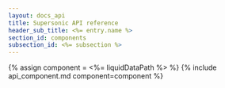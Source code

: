 ```yaml
---
layout: docs_api
title: Supersonic API reference
header_sub_title: <%= entry.name %>
section_id: components
subsection_id: <%= subsection %>
---
```


{% assign component = <%= liquidDataPath %> %}
{% include api_component.md component=component %}
